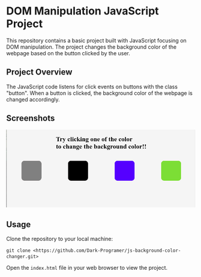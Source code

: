 <h1>DOM Manipulation JavaScript Project</h1>

<p>This repository contains a basic project built with JavaScript focusing on DOM manipulation. The project changes the background color of the webpage based on the button clicked by the user.</p>

<h2>Project Overview</h2>

<p>The JavaScript code listens for click events on buttons with the class "button". When a button is clicked, the background color of the webpage is changed accordingly.</p>

<h2>Screenshots</h2>  
<img src="screenshot1.png" alt="Screenshot 1">

<h2>Usage</h2>

<p>Clone the repository to your local machine:</p>

<pre><code>git clone &lt;https://github.com/Dark-Programer/js-background-color-changer.git&gt;</code></pre>

<p>Open the <code>index.html</code> file in your web browser to view the project.</p>
